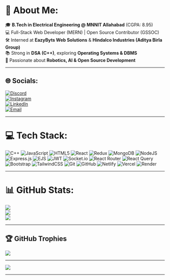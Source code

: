 # 💫 About Me:
🎓 **B.Tech in Electrical Engineering @ MNNIT Allahabad** (CGPA: 8.95)  
💻 Full-Stack Web Developer (MERN) | Open Source Contributor (GSSOC)  
🛠️ Interned at **EazyByts Web Solutions** & **Hindalco Industries (Aditya Birla Group)**  
📚 Strong in **DSA (C++)**, exploring **Operating Systems & DBMS**  
🚀 Passionate about **Robotics, AI & Open Source Development**  

---

## 🌐 Socials:
[![Discord](https://img.shields.io/badge/Discord-%237289DA.svg?logo=discord&logoColor=white)](https://discord.gg/RxXp4WF7)  
[![Instagram](https://img.shields.io/badge/Instagram-%23E4405F.svg?logo=Instagram&logoColor=white)](https://instagram.com/shraddha_kum)  
[![LinkedIn](https://img.shields.io/badge/LinkedIn-%230077B5.svg?logo=linkedin&logoColor=white)](https://linkedin.com/in/shraddhakodes)  
[![Email](https://img.shields.io/badge/Email-D14836?logo=gmail&logoColor=white)](mailto:vkumarranju9@gmail.com)  

---

# 💻 Tech Stack:
![C++](https://img.shields.io/badge/c++-%2300599C.svg?style=for-the-badge&logo=c%2B%2B&logoColor=white) 
![JavaScript](https://img.shields.io/badge/javascript-%23323330.svg?style=for-the-badge&logo=javascript&logoColor=%23F7DF1E) 
![HTML5](https://img.shields.io/badge/html5-%23E34F26.svg?style=for-the-badge&logo=html5&logoColor=white) 
![React](https://img.shields.io/badge/react-%2320232a.svg?style=for-the-badge&logo=react&logoColor=%2361DAFB) 
![Redux](https://img.shields.io/badge/redux-%23593d88.svg?style=for-the-badge&logo=redux&logoColor=white) 
![MongoDB](https://img.shields.io/badge/MongoDB-%234ea94b.svg?style=for-the-badge&logo=mongodb&logoColor=white) 
![NodeJS](https://img.shields.io/badge/node.js-6DA55F?style=for-the-badge&logo=node.js&logoColor=white) 
![Express.js](https://img.shields.io/badge/express.js-%23404d59.svg?style=for-the-badge&logo=express&logoColor=%2361DAFB) 
![EJS](https://img.shields.io/badge/ejs-%23B4CA65.svg?style=for-the-badge&logo=ejs&logoColor=black) 
![JWT](https://img.shields.io/badge/JWT-black?style=for-the-badge&logo=JSON%20web%20tokens) 
![Socket.io](https://img.shields.io/badge/Socket.io-black?style=for-the-badge&logo=socket.io&badgeColor=010101) 
![React Router](https://img.shields.io/badge/React_Router-CA4245?style=for-the-badge&logo=react-router&logoColor=white) 
![React Query](https://img.shields.io/badge/-React%20Query-FF4154?style=for-the-badge&logo=react%20query&logoColor=white) 
![Bootstrap](https://img.shields.io/badge/bootstrap-%238511FA.svg?style=for-the-badge&logo=bootstrap&logoColor=white) 
![TailwindCSS](https://img.shields.io/badge/tailwindcss-%2338B2AC.svg?style=for-the-badge&logo=tailwind-css&logoColor=white) 
![Git](https://img.shields.io/badge/git-%23F05033.svg?style=for-the-badge&logo=git&logoColor=white) 
![GitHub](https://img.shields.io/badge/github-%23121011.svg?style=for-the-badge&logo=github&logoColor=white) 
![Netlify](https://img.shields.io/badge/netlify-%23000000.svg?style=for-the-badge&logo=netlify&logoColor=#00C7B7) 
![Vercel](https://img.shields.io/badge/vercel-%23000000.svg?style=for-the-badge&logo=vercel&logoColor=white) 
![Render](https://img.shields.io/badge/Render-%46E3B7.svg?style=for-the-badge&logo=render&logoColor=white) 

---

# 📊 GitHub Stats:
![](https://github-readme-stats.vercel.app/api?username=shraddhaKodes&theme=dark&hide_border=false&include_all_commits=true&count_private=true)<br/>
![](https://nirzak-streak-stats.vercel.app/?user=shraddhaKodes&theme=dark&hide_border=false)<br/>
![](https://github-readme-stats.vercel.app/api/top-langs/?username=shraddhaKodes&theme=dark&hide_border=false&layout=compact)

---

## 🏆 GitHub Trophies
![](https://github-profile-trophy.vercel.app/?username=shraddhaKodes&theme=radical&no-frame=true&no-bg=true&margin-w=6)

---

[![](https://visitcount.itsvg.in/api?id=shraddhaKodes&icon=0&color=6)](https://visitcount.itsvg.in)

---

<!-- Proudly created with GPRM ( https://gprm.itsvg.in ) -->
